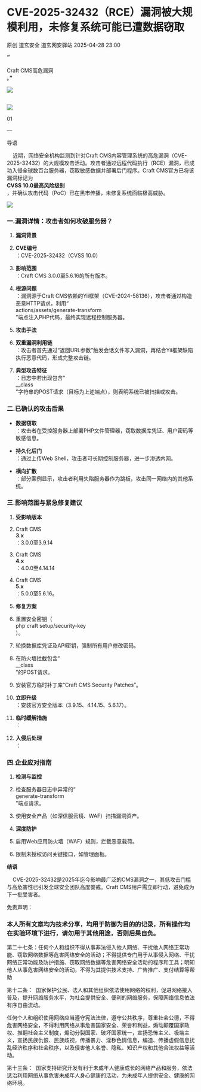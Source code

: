 #  CVE-2025-32432（RCE）漏洞被大规模利用，未修复系统可能已遭数据窃取   
原创 道玄安全  道玄网安驿站   2025-04-28 23:00  
  
**“**  
   
Craft CMS高危漏洞  
。**”**  
  
![](https://mmbiz.qpic.cn/sz_mmbiz_png/L369x9IF3yPA9bic9zzTydWv4XTTHH2NAiamMp8Kxsh4s2lukPuyuwnia3NiaHkiaU8a3JGFhLvNnYvtLvHTFAd91Rw/640?wx_fmt=png&from=appmsg "")  
  
      
![](https://mmbiz.qpic.cn/sz_mmbiz_png/L369x9IF3yPMwVHx9iaPDKDhBJiajRW2DIdq0Wxe7JcpgKDia3zMfgicaaD6Auwn6Q3GGm2vI0eNh1Qic6OUhHMjE7g/640?wx_fmt=png&from=appmsg "")  
  
  
  
  
  
  
  
01  
  
—  
  
  
  
导语  
  
  
    近期，网络安全机构监测到针对Craft CMS内容管理系统的高危漏洞（CVE-2025-32432）的大规模攻击活动。攻击者通过远程代码执行（RCE）漏洞，已成功入侵全球数百台服务器，窃取敏感数据并部署后门程序。Craft CMS官方已将该漏洞标记为  
**CVSS 10.0最高风险级别**  
，并确认攻击代码（PoC）已在黑市传播，未修复系统面临极高威胁。  
  
![](https://mmbiz.qpic.cn/sz_mmbiz_png/L369x9IF3yMGzXRtdr2Sic3AypUDEucywFPSLm7t0PQJQmBvuJopaqu2HVA2HibCsQltDokeVem9WGowM3PcmWUg/640?wx_fmt=png&from=appmsg "")  
  
  
### 一.漏洞详情：攻击者如何攻破服务器？  
1. **漏洞背景**  
  
1. **CVE编号**  
：CVE-2025-32432（CVSS 10.0）  
  
1. **影响范围**  
：Craft CMS 3.0.0至5.6.16的所有版本。  
  
1. **根源问题**  
：漏洞源于Craft CMS依赖的Yii框架（CVE-2024-58136），攻击者通过构造恶意HTTP请求，利用“  
actions/assets/generate-transform  
”端点注入PHP代码，最终实现远程控制服务器。  
  
1. **攻击手法**  
  
1. **双重漏洞利用链**  
：攻击者首先通过“返回URL参数”触发会话文件写入漏洞，再结合Yii框架缺陷执行恶意代码，形成完整攻击链。  
  
1. **典型攻击特征**  
：日志中若出现包含“  
__class  
”字符串的POST请求（目标为上述端点），则表明系统已被扫描或攻击。  
  
### 二.已确认的攻击后果  
- **数据窃取**  
：攻击者在受控服务器上部署PHP文件管理器，窃取数据库凭证、用户密码等敏感信息。  
  
- **持久化后门**  
：通过上传Web Shell，攻击者可长期控制服务器，进一步渗透内网。  
  
- **横向扩散**  
：部分案例显示，攻击者利用失陷服务器作为跳板，攻击同一网络内的其他系统。  
  
### 三.影响范围与紧急修复建议  
1. **受影响版本**  
  
1. Craft CMS   
**3.x**  
：3.0.0至3.9.14  
  
1. Craft CMS   
**4.x**  
：4.0.0至4.14.14  
  
1. Craft CMS   
**5.x**  
：5.0.0至5.6.16。  
  
1. **修复方案**  
  
1. 重置安全密钥（  
php craft setup/security-key  
）。  
  
1. 轮换数据库凭证及API密钥，强制所有用户修改密码。  
  
1. 在防火墙拦截包含“  
__class  
”的POST请求。  
  
1. 安装官方临时补丁库“Craft CMS Security Patches”。  
  
1. **立即升级**  
：安装官方安全版本（3.9.15、4.14.15、5.6.17）。  
  
1. **临时缓解措施**  
：  
  
1. **入侵后处理**  
：  
  
### 四.企业应对指南  
1. **检测与监控**  
  
1. 检查服务器日志中异常的“  
generate-transform  
”端点请求。  
  
1. 使用安全产品（如深信服云镜、WAF）扫描漏洞资产。  
  
1. **深度防护**  
  
1. 启用Web应用防火墙（WAF）规则，拦截恶意载荷。  
  
1. 限制未授权访问关键接口，如管理面板。  
  
**结语**  
  
  
    CVE-2025-32432是2025年迄今影响最广泛的CMS漏洞之一，其低攻击门槛与高危害性已引发全球安全团队高度警戒。Craft CMS用户需立即行动，避免成为下一批受害者。  
  
  
  
免责声明：  
### 本人所有文章均为技术分享，均用于防御为目的的记录，所有操作均在实验环境下进行，请勿用于其他用途，否则后果自负。  
  
第二十七条：任何个人和组织不得从事非法侵入他人网络、干扰他人网络正常功能、窃取网络数据等危害网络安全的活动；不得提供专门用于从事侵入网络、干扰网络正常功能及防护措施、窃取网络数据等危害网络安全活动的程序和工具；明知他人从事危害网络安全的活动，不得为其提供技术支持、广告推广、支付结算等帮助  
  
第十二条：  国家保护公民、法人和其他组织依法使用网络的权利，促进网络接入普及，提升网络服务水平，为社会提供安全、便利的网络服务，保障网络信息依法有序自由流动。  
  
任何个人和组织使用网络应当遵守宪法法律，遵守公共秩序，尊重社会公德，不得危害网络安全，不得利用网络从事危害国家安全、荣誉和利益，煽动颠覆国家政权、推翻社会主义制度，煽动分裂国家、破坏国家统一，宣扬恐怖主义、极端主义，宣扬民族仇恨、民族歧视，传播暴力、淫秽色情信息，编造、传播虚假信息扰乱经济秩序和社会秩序，以及侵害他人名誉、隐私、知识产权和其他合法权益等活动。  
  
第十三条：  国家支持研究开发有利于未成年人健康成长的网络产品和服务，依法惩治利用网络从事危害未成年人身心健康的活动，为未成年人提供安全、健康的网络环境。  
  
  
  
  
  
  

